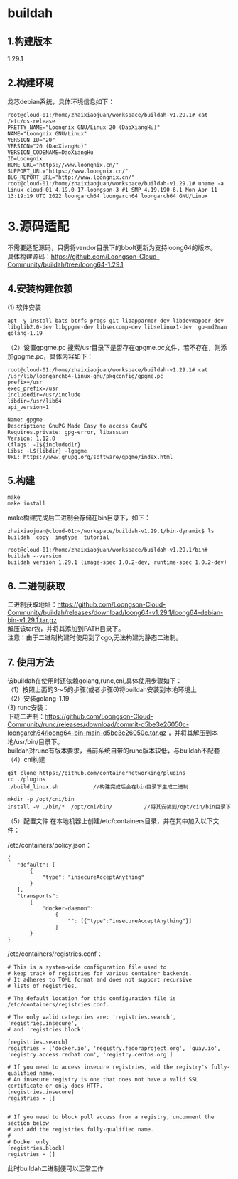 # buildah
## 1.构建版本
1.29.1

## 2.构建环境
龙芯debian系统，具体环境信息如下：
```
root@cloud-01:/home/zhaixiaojuan/workspace/buildah-v1.29.1# cat /etc/os-release 
PRETTY_NAME="Loongnix GNU/Linux 20 (DaoXiangHu)"
NAME="Loongnix GNU/Linux"
VERSION_ID="20"
VERSION="20 (DaoXiangHu)"
VERSION_CODENAME=DaoXiangHu
ID=Loongnix
HOME_URL="https://www.loongnix.cn/"
SUPPORT_URL="https://www.loongnix.cn/"
BUG_REPORT_URL="http://www.loongnix.cn/"
root@cloud-01:/home/zhaixiaojuan/workspace/buildah-v1.29.1# uname -a
Linux cloud-01 4.19.0-17-loongson-3 #1 SMP 4.19.190-6.1 Mon Apr 11 13:19:19 UTC 2022 loongarch64 loongarch64 loongarch64 GNU/Linux
```

# 3.源码适配
不需要适配源码，只需将vendor目录下的bbolt更新为支持loong64的版本。       
具体构建源码：https://github.com/Loongson-Cloud-Community/buildah/tree/loong64-1.29.1 

## 4.安装构建依赖
(1) 软件安装
``` 
apt -y install bats btrfs-progs git libapparmor-dev libdevmapper-dev libglib2.0-dev libgpgme-dev libseccomp-dev libselinux1-dev  go-md2man golang-1.19
```
（2）设置gpgme.pc
搜索/usr目录下是否存在gpgme.pc文件，若不存在，则添加gpgme.pc，具体内容如下：
```
root@cloud-01:/home/zhaixiaojuan/workspace/buildah-v1.29.1# cat /usr/lib/loongarch64-linux-gnu/pkgconfig/gpgme.pc
prefix=/usr
exec_prefix=/usr
includedir=/usr/include
libdir=/usr/lib64
api_version=1

Name: gpgme
Description: GnuPG Made Easy to access GnuPG
Requires.private: gpg-error, libassuan
Version: 1.12.0
Cflags: -I${includedir}
Libs: -L${libdir} -lgpgme
URL: https://www.gnupg.org/software/gpgme/index.html
```

## 5.构建
```
make
make install
```
make构建完成后二进制会存储在bin目录下，如下：
```
zhaixiaojuan@cloud-01:~/workspace/buildah-v1.29.1/bin-dynamic$ ls
buildah  copy  imgtype  tutorial
```

```
root@cloud-01:/home/zhaixiaojuan/workspace/buildah-v1.29.1/bin# buildah --version
buildah version 1.29.1 (image-spec 1.0.2-dev, runtime-spec 1.0.2-dev)
```

## 6. 二进制获取
二进制获取地址：https://github.com/Loongson-Cloud-Community/buildah/releases/download/loong64-v1.29.1/loong64-debian-bin-v1.29.1.tar.gz  
解压该tar包，并将其添加到PATH目录下。      
注意：由于二进制构建时使用到了cgo,无法构建为静态二进制。   

## 7. 使用方法
该buildah在使用时还依赖golang,runc,cni,具体使用步骤如下：       
（1）按照上面的3～5的步骤(或者步骤6)将buildah安装到本地环境上       
（2）安装golang-1.19      
 (3) runc安装：     
 下载二进制：https://github.com/Loongson-Cloud-Community/runc/releases/download/commit-d5be3e26050c-loongarch64/loong64-bin-main-d5be3e26050c.tar.gz  ，并将其解压到本地/usr/bin/目录下。    
 buildah对runc有版本要求，当前系统自带的runc版本较低，与buildah不配套
 （4）cni构建
 ```
 git clone https://github.com/containernetworking/plugins    
 cd ./plugins
 ./build_linux.sh           //构建完成后会在bin目录下生成二进制
 ```
 ```
 mkdir -p /opt/cni/bin
 install -v ./bin/*  /opt/cni/bin/          //将其安装到/opt/cin/bin目录下
 ```
 （5）配置文件
 在本地机器上创建/etc/containers目录，并在其中加入以下文件：

 /etc/containers/policy.json：
 ```
 {
    "default": [
        {
            "type": "insecureAcceptAnything"
        }
    ],
    "transports":
        {
            "docker-daemon":
                {
                    "": [{"type":"insecureAcceptAnything"}]
                }
        }
}
 ```
 
 
 /etc/containers/registries.conf：
 ```
 # This is a system-wide configuration file used to
# keep track of registries for various container backends.
# It adheres to TOML format and does not support recursive
# lists of registries.

# The default location for this configuration file is /etc/containers/registries.conf.

# The only valid categories are: 'registries.search', 'registries.insecure',
# and 'registries.block'.

[registries.search]
registries = ['docker.io', 'registry.fedoraproject.org', 'quay.io', 'registry.access.redhat.com', 'registry.centos.org']

# If you need to access insecure registries, add the registry's fully-qualified name.
# An insecure registry is one that does not have a valid SSL certificate or only does HTTP.
[registries.insecure]
registries = []


# If you need to block pull access from a registry, uncomment the section below
# and add the registries fully-qualified name.
#
# Docker only
[registries.block]
registries = []
 ```
  
 此时buildah二进制便可以正常工作
  


